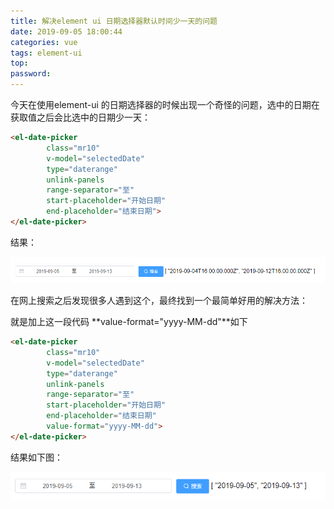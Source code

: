```yaml
---
title: 解决element ui 日期选择器默认时间少一天的问题
date: 2019-09-05 18:00:44
categories: vue
tags: element-ui
top:
password:
---
```


今天在使用element-ui 的日期选择器的时候出现一个奇怪的问题，选中的日期在获取值之后会比选中的日期少一天：

```html
<el-date-picker
        class="mr10"
        v-model="selectedDate"
        type="daterange"
        unlink-panels
        range-separator="至"
        start-placeholder="开始日期"
        end-placeholder="结束日期">
</el-date-picker>
```

结果：

![](https://raw.githubusercontent.com/xhmily/imgbed/master/images/20190905180454.png)

在网上搜索之后发现很多人遇到这个，最终找到一个最简单好用的解决方法：

就是加上这一段代码 **value-format="yyyy-MM-dd"**如下

```html
<el-date-picker
        class="mr10"
        v-model="selectedDate"
        type="daterange"
        unlink-panels
        range-separator="至"
        start-placeholder="开始日期"
        end-placeholder="结束日期"
        value-format="yyyy-MM-dd">
</el-date-picker>
```

结果如下图：

![](https://raw.githubusercontent.com/xhmily/imgbed/master/images/20190905180920.png)